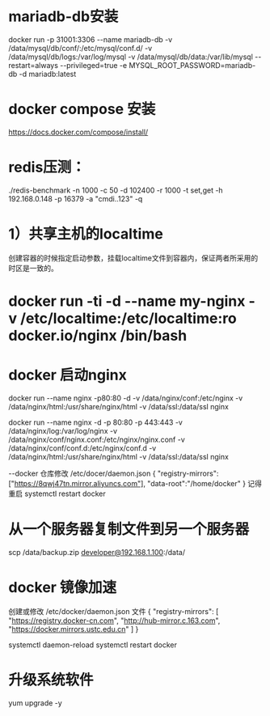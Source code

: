 # mariadb-db安装
docker run -p 31001:3306 --name mariadb-db -v /data/mysql/db/conf/:/etc/mysql/conf.d/ -v /data/mysql/db/logs:/var/log/mysql -v /data/mysql/db/data:/var/lib/mysql --restart=always --privileged=true -e MYSQL_ROOT_PASSWORD=mariadb-db -d mariadb:latest

# docker compose 安装
https://docs.docker.com/compose/install/

# redis压测：
./redis-benchmark -n 1000 -c 50 -d 102400 -r 1000 -t set,get -h 192.168.0.148 -p 16379 -a "cmdi..123" -q


# 1）共享主机的localtime
创建容器的时候指定启动参数，挂载localtime文件到容器内，保证两者所采用的时区是一致的。
# docker run -ti -d --name my-nginx -v /etc/localtime:/etc/localtime:ro  docker.io/nginx  /bin/bash

# docker 启动nginx
docker run --name nginx -p80:80 -d -v /data/nginx/conf:/etc/nginx -v /data/nginx/html:/usr/share/nginx/html -v /data/ssl:/data/ssl nginx


docker run --name nginx -d -p 80:80 -p 443:443 -v /data/nginx/log:/var/log/nginx -v /data/nginx/conf/nginx.conf:/etc/nginx/nginx.conf -v /data/nginx/conf/conf.d:/etc/nginx/conf.d -v /data/nginx/html:/usr/share/nginx/html -v /data/ssl:/data/ssl nginx

--docker 仓库修改 /etc/docer/daemon.json
{
  "registry-mirrors": ["https://8qwj47tn.mirror.aliyuncs.com"],
  "data-root":"/home/docker"
}
记得重启 systemctl restart docker

# 从一个服务器复制文件到另一个服务器 
scp /data/backup.zip developer@192.168.1.100:/data/

# docker 镜像加速
创建或修改 /etc/docker/daemon.json 文件
{
  "registry-mirrors": [
    "https://registry.docker-cn.com",
    "http://hub-mirror.c.163.com",
    "https://docker.mirrors.ustc.edu.cn"
  ]
}

systemctl daemon-reload
systemctl restart docker 

# 升级系统软件
yum upgrade -y